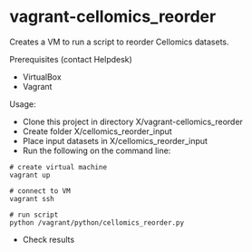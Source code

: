 vagrant-cellomics_reorder
=====================

Creates a VM to run a script to reorder Cellomics datasets.

Prerequisites (contact Helpdesk)
- VirtualBox
- Vagrant

Usage:
- Clone this project in directory X/vagrant-cellomics_reorder
- Create folder X/cellomics_reorder_input
- Place input datasets in X/cellomics_reorder_input
- Run the following on the command line:

```
# create virtual machine
vagrant up

# connect to VM
vagrant ssh

# run script
python /vagrant/python/cellomics_reorder.py

```
- Check results
